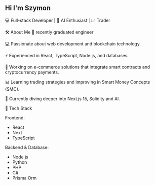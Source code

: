 ## Hi I'm Szymon

💻 Full-stack Developer | 🧠 AI Enthusiast | 📈 Trader

🛠 About Me
📝 recently graduated engineer

💻 Passionate about web development and blockchain technology.

⚡ Experienced in React, TypeScript, Node.js, and databases.

🔗 Working on e-commerce solutions that integrate smart contracts and cryptocurrency payments.

📊 Learning trading strategies and improving in Smart Money Concepts (SMC).

🌱 Currently diving deeper into Next.js 15, Solidity and AI.

🔧 Tech Stack

Frontend:
* React
* Next
* TypeScript

Backend & Database:
* Node js
* Python
* PHP
* C#
* Prisma Orm
